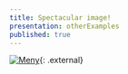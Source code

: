 ```yaml
---
title: Spectacular image!
presentation: otherExamples
published: true
---
```



[![Meny](http://s3.amazonaws.com/hakim-static/portfolio/images/meny.png)](http://lab.hakim.se/meny/){: .external}
